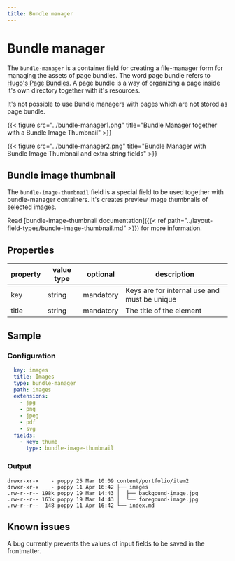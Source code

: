 ```yaml
---
title: Bundle manager
---
```


# Bundle manager

The `bundle-manager` is a container field for creating a file-manager form for
managing the assets of page bundles. The word page bundle refers to [Hugo's
Page Bundles](https://gohugo.io/content-management/page-bundles/). A page
bundle is a way of organizing a page inside it's own directory together with
it's resources.

It's not possible to use Bundle managers with pages which are not stored as
page bundle.


{{< figure src="../bundle-manager1.png" title="Bundle Manager together with a Bundle Image Thumbnail" >}}

{{< figure src="../bundle-manager2.png" title="Bundle Manager with Bundle Image Thumbnail and extra string fields" >}}

## Bundle image thumbnail

The `bundle-image-thumbnail` field is a special field to be used together with
bundle-manager containers. It's creates preview image thumbnails of selected
images.

Read [bundle-image-thumbnail documentation]({{< ref path="../layout-field-types/bundle-image-thumbnail.md" >}}) for more information.

## Properties

| property | value type | optional  | description                                  |
|----------|------------|-----------|----------------------------------------------|
| key      | string     | mandatory | Keys are for internal use and must be unique |
| title    | string     | mandatory | The title of the element                     |

## Sample

### Configuration

```yaml
  key: images
  title: Images
  type: bundle-manager
  path: images
  extensions:
    - jpg
    - png
    - jpeg
    - pdf
    - svg
  fields:
    - key: thumb
      type: bundle-image-thumbnail
```

### Output

```
drwxr-xr-x    - poppy 25 Mar 10:09 content/portfolio/item2
drwxr-xr-x    - poppy 11 Apr 16:42 ├── images
.rw-r--r-- 198k poppy 19 Mar 14:43 │  ├── backgound-image.jpg
.rw-r--r-- 163k poppy 19 Mar 14:43 │  └── foregound-image.jpg
.rw-r--r--  148 poppy 11 Apr 16:42 └── index.md
```

## Known issues

A bug currently prevents the values of input fields to be saved in the frontmatter.
